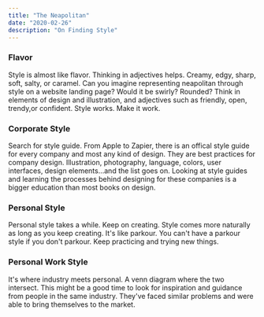 ```yaml
---
title: "The Neapolitan"
date: "2020-02-26"
description: "On Finding Style"
---
```

### Flavor
Style is almost like flavor. Thinking in adjectives helps. Creamy, edgy, sharp, soft, salty, or caramel. Can you imagine representing neapolitan through style on a website landing page? Would it be swirly? Rounded? Think in elements of design and illustration, and adjectives such as friendly, open, trendy,or confident. Style works. Make it work.
### Corporate Style
Search for style guide. From Apple to Zapier, there is an offical style guide for every company and most any kind of design. They are best practices for company design. Illustration, photography, language, colors, user interfaces, design elements...and the list goes on. Looking at style guides and learning the processes behind designing for these companies is a bigger education than most books on design.

### Personal Style
Personal style takes a while. Keep on creating. Style comes more naturally as long as you keep creating. It's like parkour. You can't have a parkour style if you don't parkour. Keep practicing and trying new things.

### Personal Work Style
It's where industry meets personal. A venn diagram where the two intersect. This might be a good time to look for inspiration and guidance from people in the same industry. They've faced similar problems and were able to bring themselves to the market.